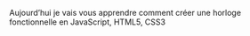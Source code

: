 Aujourd’hui je vais vous apprendre comment créer une horloge fonctionnelle en JavaScript, HTML5, CSS3
